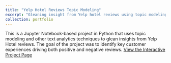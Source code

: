 ```yaml
---
title: "Yelp Hotel Reviews Topic Modeling"
excerpt: "Gleaning insight from Yelp hotel reviews using topic modeling, n-grams and word clouds.<br/><img src='/images/YelpProject.png' width=500 height=300>"
collection: portfolio
---
```


This is a Jupyter Notebook-based project in Python that uses topic modeling and other text analytics techniques to glean insights from Yelp Hotel reviews. The goal of the project was to identify key customer experiences driving both positive and negative reviews.
<a href='https://www.matthewnicoletta.com/Yelp_Hotel_NLP.html'>View the Interactive Project Page</a>
